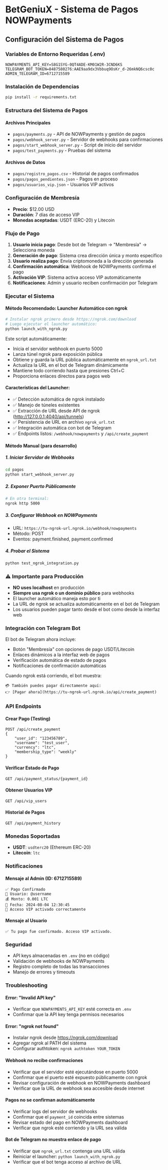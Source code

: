 # BetGeniuX - Sistema de Pagos NOWPayments

## Configuración del Sistema de Pagos

### Variables de Entorno Requeridas (.env)
```
NOWPAYMENTS_API_KEY=S8G1SYG-0QT4ADE-KM01W2R-3CND6KS
TELEGRAM_BOT_TOKEN=8487580276:AAE9aa9dx3Vbbuq9OsKr_d-26mkNQ6csc0c
ADMIN_TELEGRAM_ID=6712715589
```

### Instalación de Dependencias
```bash
pip install -r requirements.txt
```

### Estructura del Sistema de Pagos

#### Archivos Principales
- `pagos/payments.py` - API de NOWPayments y gestión de pagos
- `pagos/webhook_server.py` - Servidor de webhooks para confirmaciones
- `pagos/start_webhook_server.py` - Script de inicio del servidor
- `pagos/test_payments.py` - Pruebas del sistema

#### Archivos de Datos
- `pagos/registro_pagos.csv` - Historial de pagos confirmados
- `pagos/pagos_pendientes.json` - Pagos en proceso
- `pagos/usuarios_vip.json` - Usuarios VIP activos

### Configuración de Membresía
- **Precio**: $12.00 USD
- **Duración**: 7 días de acceso VIP
- **Monedas aceptadas**: USDT (ERC-20) y Litecoin

### Flujo de Pago

1. **Usuario inicia pago**: Desde bot de Telegram → "Membresía" → Selecciona moneda
2. **Generación de pago**: Sistema crea dirección única y monto específico
3. **Usuario realiza pago**: Envía criptomoneda a la dirección generada
4. **Confirmación automática**: Webhook de NOWPayments confirma el pago
5. **Activación VIP**: Sistema activa acceso VIP automáticamente
6. **Notificaciones**: Admin y usuario reciben confirmación por Telegram

### Ejecutar el Sistema

#### Método Recomendado: Launcher Automático con ngrok
```bash
# Instalar ngrok primero desde https://ngrok.com/download
# Luego ejecutar el launcher automático:
python launch_with_ngrok.py
```

Este script automáticamente:
- Inicia el servidor webhook en puerto 5000
- Lanza túnel ngrok para exposición pública
- Obtiene y guarda la URL pública automáticamente en `ngrok_url.txt`
- Actualiza la URL en el bot de Telegram dinámicamente
- Mantiene todo corriendo hasta que presiones Ctrl+C
- Proporciona enlaces directos para pagos web

#### Características del Launcher:
- ✅ Detección automática de ngrok instalado
- ✅ Manejo de túneles existentes
- ✅ Extracción de URL desde API de ngrok (http://127.0.0.1:4040/api/tunnels)
- ✅ Persistencia de URL en archivo `ngrok_url.txt`
- ✅ Integración automática con bot de Telegram
- ✅ Endpoints listos: `/webhook/nowpayments` y `/api/create_payment`

#### Método Manual (para desarrollo)

##### 1. Iniciar Servidor de Webhooks
```bash
cd pagos
python start_webhook_server.py
```

##### 2. Exponer Puerto Públicamente
```bash
# En otra terminal:
ngrok http 5000
```

##### 3. Configurar Webhook en NOWPayments
- URL: `https://tu-ngrok-url.ngrok.io/webhook/nowpayments`
- Método: POST
- Eventos: payment.finished, payment.confirmed

##### 4. Probar el Sistema
```bash
python test_ngrok_integration.py
```

### ⚠️ Importante para Producción
- **NO uses localhost** en producción
- **Siempre usa ngrok o un dominio público** para webhooks
- El launcher automático maneja esto por ti
- La URL de ngrok se actualiza automáticamente en el bot de Telegram
- Los usuarios pueden pagar tanto desde el bot como desde la interfaz web

### Integración con Telegram Bot
El bot de Telegram ahora incluye:
- Botón "Membresía" con opciones de pago USDT/Litecoin
- Enlaces dinámicos a la interfaz web de pagos
- Verificación automática de estado de pagos
- Notificaciones de confirmación automáticas

Cuando ngrok está corriendo, el bot muestra:
```
💳 También puedes pagar directamente aquí:
👉 [Pagar ahora](https://tu-ngrok-url.ngrok.io/api/create_payment)
```

### API Endpoints

#### Crear Pago (Testing)
```
POST /api/create_payment
{
    "user_id": "123456789",
    "username": "test_user",
    "currency": "ltc",
    "membership_type": "weekly"
}
```

#### Verificar Estado de Pago
```
GET /api/payment_status/{payment_id}
```

#### Obtener Usuarios VIP
```
GET /api/vip_users
```

#### Historial de Pagos
```
GET /api/payment_history
```

### Monedas Soportadas
- **USDT**: `usdterc20` (Ethereum ERC-20)
- **Litecoin**: `ltc`

### Notificaciones

#### Mensaje al Admin (ID: 6712715589)
```
✅ Pago Confirmado
👤 Usuario: @username
💰 Monto: 0.001 LTC
📆 Fecha: 2024-08-04 12:30:45
🔐 Acceso VIP activado correctamente
```

#### Mensaje al Usuario
```
✅ Tu pago fue confirmado. Acceso VIP activado.
```

### Seguridad
- API keys almacenadas en `.env` (no en código)
- Validación de webhooks de NOWPayments
- Registro completo de todas las transacciones
- Manejo de errores y timeouts

### Troubleshooting

#### Error: "Invalid API key"
- Verificar que `NOWPAYMENTS_API_KEY` esté correcta en `.env`
- Confirmar que la API key tenga permisos necesarios

#### Error: "ngrok not found"
- Instalar ngrok desde https://ngrok.com/download
- Agregar ngrok al PATH del sistema
- Configurar authtoken: `ngrok authtoken YOUR_TOKEN`

#### Webhook no recibe confirmaciones
- Verificar que el servidor esté ejecutándose en puerto 5000
- Confirmar que el puerto esté expuesto públicamente con ngrok
- Revisar configuración de webhook en NOWPayments dashboard
- Verificar que la URL de webhook sea accesible desde internet

#### Pagos no se confirman automáticamente
- Verificar logs del servidor de webhooks
- Confirmar que el `payment_id` coincida entre sistemas
- Revisar estado del pago en NOWPayments dashboard
- Verificar que ngrok esté corriendo y la URL sea válida

#### Bot de Telegram no muestra enlace de pago
- Verificar que `ngrok_url.txt` contenga una URL válida
- Reiniciar el launcher: `python launch_with_ngrok.py`
- Verificar que el bot tenga acceso al archivo de URL
